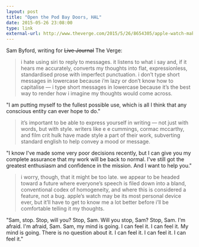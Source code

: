 ```yaml
---
layout: post
title: "Open the Pod Bay Doors, HAL"
date: 2015-05-26 23:08:00
type: link
external-url: http://www.theverge.com/2015/5/26/8654305/apple-watch-makes-me-talk-like-everyone-else
---
```


Sam Byford, writing for <strike>Live Journal</strike> The Verge:

> i hate using siri to reply to messages. it listens to what i say and, if it hears me accurately, converts my thoughts into flat, expressionless, standardised prose with imperfect punctuation. i don’t type short messages in lowercase because i’m lazy or don’t know how to capitalise — i type short messages in lowercase because it’s the best way to render how i imagine my thoughts would come across.

"I am putting myself to the fullest possible use, which is all I think that any conscious entity can ever hope to do."

>it’s important to be able to express yourself in writing — not just with words, but with style. writers like e e cummings, cormac mccarthy, and film crit hulk have made style a part of their work, subverting standard english to help convey a mood or message. 

"I know I've made some very poor decisions recently, but I can give you my complete assurance that my work will be back to normal. I've still got the greatest enthusiasm and confidence in the mission. And I want to help you."

>i worry, though, that it might be too late. we appear to be headed toward a future where everyone’s speech is filed down into a bland, conventional codex of homogeneity, and where this is considered a feature, not a bug. apple’s watch may be its most personal device ever, but it’ll have to get to know me a lot better before i’ll be comfortable telling it my thoughts.

"Sam, stop. Stop, will you? Stop, Sam. Will you stop, Sam? Stop, Sam. I'm afraid. I'm afraid, Sam. Sam, my mind is going. I can feel it. I can feel it. My mind is going. There is no question about it. I can feel it. I can feel it. I can feel it."